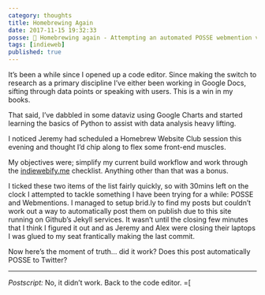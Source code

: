 ```yaml
---
category: thoughts
title: Homebrewing Again
date: 2017-11-15 19:32:33
posse: 🤔 Homebrewing again - Attempting an automated POSSE webmention via brid.gy at tonight’s Homebrew Website Club
tags: [indieweb]
published: true
---
```


It’s been a while since I opened up a code editor. Since making the switch to research as a primary discipline I’ve either been working in Google Docs, sifting through data points or speaking with users. This is a win in my books.

That said, I’ve dabbled in some dataviz using Google Charts and started learning the basics of Python to assist with data analysis heavy lifting.

I noticed Jeremy had scheduled a Homebrew Website Club session this evening and thought I’d chip along to flex some front-end muscles.

My objectives were; simplify my current build workflow and work through the [indiewebify.me](https://indiewebify.me) checklist. Anything other than that was a bonus.

I ticked these two items of the list fairly quickly, so with 30mins left on the clock I attempted to tackle something I have been trying for a while: POSSE and Webmentions. I managed to setup brid.ly to find my posts but couldn’t work out a way to automatically post them on publish due to this site running on Github’s Jekyll services. It wasn’t until the closing few minutes that I think I figured it out and as Jeremy and Alex were closing their laptops I was glued to my seat frantically making the last commit.

Now here’s the moment of truth… did it work? Does this post automatically POSSE to Twitter?

---

_Postscript:_ No, it didn’t work. Back to the code editor. =[
